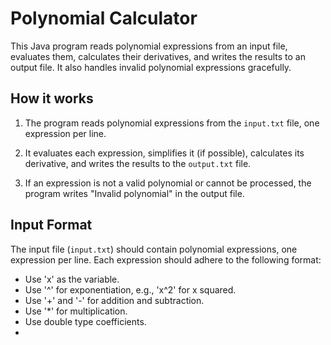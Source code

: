 # Polynomial Calculator

This Java program reads polynomial expressions from an input file, evaluates them, calculates their derivatives, and writes the results to an output file. It also handles invalid polynomial expressions gracefully.

## How it works

1. The program reads polynomial expressions from the `input.txt` file, one expression per line.

2. It evaluates each expression, simplifies it (if possible), calculates its derivative, and writes the results to the `output.txt` file.

3. If an expression is not a valid polynomial or cannot be processed, the program writes "Invalid polynomial" in the output file.

## Input Format

The input file (`input.txt`) should contain polynomial expressions, one expression per line. Each expression should adhere to the following format:

- Use 'x' as the variable.
- Use '^' for exponentiation, e.g., 'x^2' for x squared.
- Use '+' and '-' for addition and subtraction.
- Use '*' for multiplication.
- Use double type coefficients.
- 
